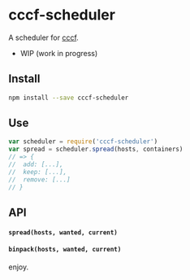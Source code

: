 # cccf-scheduler

A scheduler for [cccf](https://github.com/asbjornenge/cccf).

* WIP (work in progress)

## Install

```sh
npm install --save cccf-scheduler
```

## Use

```js
var scheduler = require('cccf-scheduler')
var spread = scheduler.spread(hosts, containers)
// => {
//  add: [...],
//  keep: [...],
//  remove: [...]
// }
```

## API

#### `spread(hosts, wanted, current)`

#### `binpack(hosts, wanted, current)`

enjoy.
